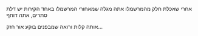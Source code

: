 אחרי שאכלת חלק מהמרשמלו אתה מגלה שמאחורי המרשמלו באחד הקירות יש דלת סתרים, אתה דוחף 

אותה קלות ורואה שמבפנים בוקע אור חזק...

